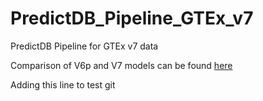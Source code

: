 # PredictDB_Pipeline_GTEx_v7
PredictDB Pipeline for GTEx v7 data

Comparison of V6p and V7 models can be found [here](http://hakyimlab.org/post/2017/v7-v6p-analysis/)

Adding this line to test git
